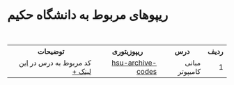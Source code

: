 # ریپوهای مربوط به دانشگاه حکیم
<br>

<table dir='rtl'>
  <tr>
    <th>ردیف</th>
    <th>درس</th>
    <th>ریپوزیتوری</th>
    <th>توضیحات</th>
  </tr>
  <tr>
    <td>1</td>
    <td>مبانی کامیپوتر</td>
    <td>
        <a href='https://github.com/EnAnsari/hsu-archive-codes/'>hsu-archive-codes</a>
    </td>
    <td>کد مربوط به درس در 
        <a href='https://github.com/EnAnsari/hsu-archive-codes/tree/main/semiterm_1/Programming-Basics'>این لینک +</a>
    </td>
  </tr>
</table>
